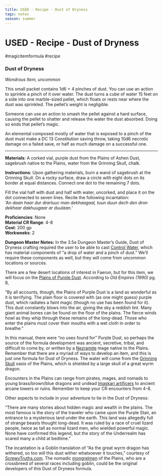 ---title: USED - Recipe - Dust of Drynesstags: notesseason: summer--- 
# USED - Recipe - Dust of Dryness
#magicitemformula #recipe 
### Dust of Dryness

_Wondrous Item, uncommon_  

This small packet contains 1d6 + 4 pinches of dust. You can use an action to sprinkle a pinch of it over water. The dust turns a cube of water 15 feet on a side into one marble-sized pellet, which floats or rests near where the dust was sprinkled. The pellet’s weight is negligible.

Someone can use an action to smash the pellet against a hard surface, causing the pellet to shatter and release the water the dust absorbed. Doing so ends that pellet’s magic.

An elemental composed mostly of water that is exposed to a pinch of the dust must make a DC 13 Constitution saving throw, taking 10d6 necrotic damage on a failed save, or half as much damage on a successful one.

---

**Materials**: A corked vial, purple dust from the Plains of Ashen Dust, sagebrush native to the Plains, water from the Grinning Skull, chalk.

**Instructions**: Upon gathering materials, burn a wand of sagebrush at the Grinning Skull. On a rocky surface, draw a circle with eight dots on its border at equal distances. Connect one dot to the remaining 7 dots.  
  
Fill the vial half with dust and half with water, uncorked, and place it on the dot connected to seven lines. Recite the following incantation:  
_‘An daan haar dur drarluuc man dekhaagaal, tuun duun dech den dron dekhaar dakhuugaar ar duulaan.’_

**Proficiencies**: None  
**Material CR Range**: 4-8  
**Cost**: 200 gp  
**Workweeks**: 2

**Dungeon Master Notes:** In the 3.5e Dungeon Master’s Guide, Dust of Dryness crafting required the user to be able to cast [Control Water](https://www.dndbeyond.com/spells/control-water), which has material components of “a drop of water and a pinch of dust.” We’ll require these components as well, but they will come from uncommon locations or sources.

There are a few desert locations of interest in Faerun, but for this item, we will focus on the [Plains of Purple Dust](https://forgottenrealms.fandom.com/wiki/Plains_of_Purple_Dust). According to _Old Empires (1990)_ pg. 8, 

“By all accounts, though, the Plains of Purple Dust is a land as wonderful as it is terrifying. The plain floor is covered with (as one might guess) purple dust, which radiates a faint magic (though no use has been found for it). This dust constantly blows into the air, giving the sky a reddish tint. Many giant animal bones can be found on the floor of the plains. The fierce winds howl as they whip through these remains of the long-dead. Those who enter the plains must cover their mouths with a wet cloth in order to breathe.”

In this manual, there were “no uses found for” Purple Dust, so perhaps the source of the formula development was ancient, secretive, tribal, and difficult to come by, or written by a [Nezramite](https://forgottenrealms.fandom.com/wiki/Nezram) mage native to the Plains. Remember that there are a myriad of ways to develop an item, and this is just one formula for Dust of Dryness. The water will come from the [Grinning Skull](https://forgottenrealms.fandom.com/wiki/Grinning_Skull) oasis of the Plains, which is shielded by a large skull of a great wyrm dragon. 

Encounters in the Plains can range from pirates, mages, and nomads to young brass/brown/blue dragons and undead [Imaskari artificers](https://forgottenrealms.fandom.com/wiki/Imaskari) to ancient arcane towers or ruins. Remember to keep your CR encounters from 4-8.

Other aspects to include in your adventure to tie in the Dust of Dryness:

“There are many stories about hidden magic and wealth in the plains. The most famous is the story of the traveler who came upon the Purple Stair, an entrance to a mysterious land under the earth. This land was allegedly full of strange beasts thought long-dead. It was ruled by a race of cruel lizard people, twice as tall as normal lizard men, who wielded powerful magic. None have confirmed this legend, but the story of the Underrealm has scared many a child at bedtime.”

The incantation is a Goblin translation of “As the great wyrm dragon has withered, so too will this dust wither whatsoever it touches,” courtesy of [ScrewyTruths.com](http://www.screwytruths.com/Goblin.html). The nomadic [mongrelmen](https://forgottenrealms.fandom.com/wiki/Mongrelfolk) of the Plains, who are a crossbreed of several races including goblin, could be the original developers of this Dust of Dryness formula.
